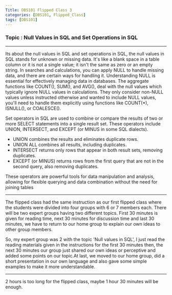 ```yaml
---
Title: DBS101 Flipped Class 3
categories: [DBS101, Flipped_Class]
tags: [DBS101]
---
```


### Topic : Null Values in SQL and Set Operations in SQL

---

Its about the null values in SQL and set operations in SQL, the null values in SQL stands for unknown or missing data. It's like a blank space in a table column or it is not a single value; it isn't the same as zero or an empty string. In searches and calculations, you can apply NULL to handle missing data, and there are certain ways for handling it. Understanding NULL is essential for effectively managing data in databases. The aggregate functions like COUNT(), SUM(), and AVG(), deal with the null values which typically ignore NULL values in calculations. They only consider non-NULL values unless instructed otherwise and wanted to include NULL values, you'll need to handle them explicitly using functions like COUNT(*), ISNULL(), or COALESCE().

Set operators in SQL are used to combine or compare the results of two or more SELECT statements into a single result set. These operators include UNION, INTERSECT, and EXCEPT (or MINUS in some SQL dialects).

- UNION combines the results and eliminates duplicate rows.
- UNION ALL combines all results, including duplicates.
- INTERSECT returns only rows that appear in both result sets, removing duplicates.
- EXCEPT (or MINUS) returns rows from the first query that are not in the second query, also removing duplicates.

These operators are powerful tools for data manipulation and analysis, allowing for flexible querying and data combination without the need for joining tables 

----

The flipped class had the same instruction as our first flipped class where the students were divided into four groups with 6 or 7 members each. There will be two expert groups having two different topics. First 30 minutes is given for reading time, next 30 minutes for discussion time and last 30 minutes, we have to return to our home group to explain our own ideas to other group members.

So, my expert group was 2 with the topic 'Null values in SQL', I just read the reading materials given in the instructions for the first 30 minutes then, the next 30 minutes our group just shared our own ideas or perceptive and added some points on our topic.At last, we moved to our home group, did a short presentation in our own language and also gave some simple examples to make it more understandable.

----

2 hours is too long for the flipped class, maybe  1 hour 30 minutes will be enough.

